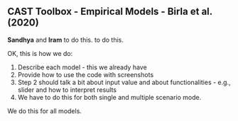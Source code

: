 ## CAST Toolbox - Empirical Models - Birla et al. (2020)


**Sandhya** and **Iram** to do this. to do this.


OK, this is how we do:

1. Describe each model - this we already have
2. Provide how to use the code with screenshots
3. Step 2 should talk a bit about input value and about functionalities - e.g., slider and how to interpret results
4. We have to do this for both single and multiple scenario mode.

We do this for all models.

